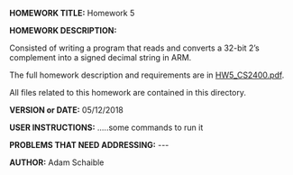 **HOMEWORK TITLE:** Homework 5

**HOMEWORK DESCRIPTION:** 

Consisted of writing a program that reads and converts a 32-bit 2’s complement into a signed decimal string in ARM.

The full homework description and requirements are in [HW5_CS2400.pdf](https://github.com/AdamSchaible/MSU_Denver/blob/master/CS%202400%20Computer%20Organization%202%20(Spring%202018)/Homework%205/HW5_CS2400.pdf).

All files related to this homework are contained in this directory.

**VERSION or DATE:** 05/12/2018

**USER INSTRUCTIONS:** 
.....some commands to run it

**PROBLEMS THAT NEED ADDRESSING:** ---

**AUTHOR:** Adam Schaible
